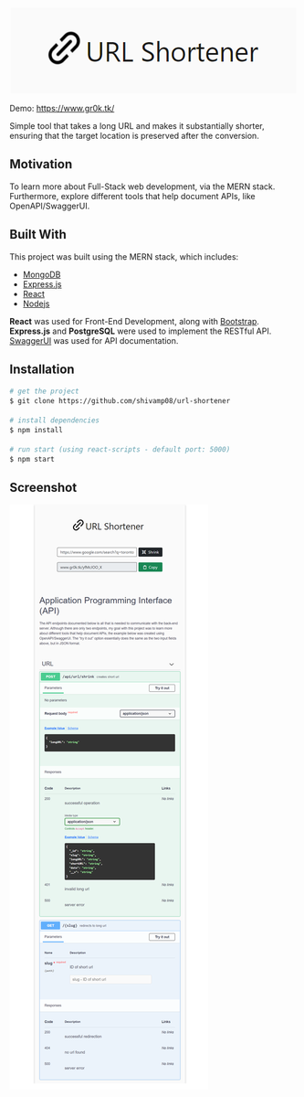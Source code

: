 <!-- PROJECT LOGO -->
<br />
<p align="center">
  <a href="https://www.gr0k.tk/">
    <img src="client/screenshots/header.png" alt="logo">
  </a>
</p>

Demo: https://www.gr0k.tk/

Simple tool that takes a long URL and makes it substantially shorter, ensuring that the target location is preserved after the conversion.

## Motivation

To learn more about Full-Stack web development, via the MERN stack. Furthermore, explore different tools that help document APIs, like OpenAPI/SwaggerUI.

## Built With

This project was built using the MERN stack, which includes:

- [MongoDB](https://www.mongodb.com/)
- [Express.js](https://expressjs.com/)
- [React](https://reactjs.org/)
- [Nodejs](https://nodejs.org/en/)

**React** was used for Front-End Development, along with [Bootstrap](https://getbootstrap.com).\
**Express.js** and **PostgreSQL** were used to implement the RESTful API.\
[SwaggerUI](https://swagger.io/tools/swagger-ui/) was used for API documentation.

## Installation

```bash
# get the project
$ git clone https://github.com/shivamp08/url-shortener

# install dependencies
$ npm install

# run start (using react-scripts - default port: 5000)
$ npm start

```

## Screenshot

![dashboard](client/screenshots/dashboard.png)
